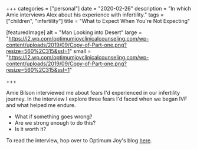 +++
categories = ["personal"]
date = "2020-02-26"
description = "In which Amie interviews Alex about his experience with infertility."
tags = ["children", "infertility"]
title = "What to Expect When You're Not Expecting"

[featuredImage]
  alt = "Man Looking into Desert"
  large = "https://i2.wp.com/optimumjoyclinicalcounseling.com/wp-content/uploads/2019/09/Copy-of-Part-one.png?resize=560%2C315&ssl=1"
  small = "https://i2.wp.com/optimumjoyclinicalcounseling.com/wp-content/uploads/2019/09/Copy-of-Part-one.png?resize=560%2C315&ssl=1"

+++

Amie Bilson interviewed me about fears I'd experienced in our infertility journey. In the interview I explore
three fears I'd faced when we began IVF and what helped me endure.

- What if something goes wrong?
- Are we strong enough to do this?
- Is it worth it?

To read the interview, hop over to Optimum Joy's blog [here](https://optimumjoyclinicalcounseling.com/blog/what-to-expect-when-youre-not-expecting-for-men-amie-bilson/).

